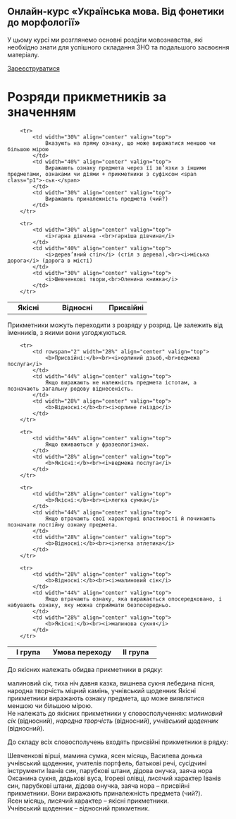 <div class="banner">
  <h2 class="course">Онлайн-курс «Українська мова. Від фонетики до морфології»</h2>
  <p class="course-description">
     У цьому курсі ми розглянемо основні розділи мовознавства, які необхідно знати для успішного складання ЗНО та подальшого засвоєння матеріалу.<br>
  </p>
    <div class="button-wrapper">
        <a class="registration-button" target="_blank" href="http://bit.ly/2zuYUGS">Зареєструватися</a>
    </div>   
</div>

# Розряди прикметникiв за значенням


<table style="width: 100%;" align="center">
    <body>
        <tr>
            <td width="30%" align="center" valign="top">
                <b>Якісні</b>
            </td>  
            <td width="40%" align="center" valign="top">
                <b>Відносні</b>
            </td>
            <td width="30%" align="center" valign="top">
                <b>Присвійні</b>
            </td>                     
        </tr>

        <tr>
            <td width="30%" align="center" valign="top">
                Вказують на пряму ознаку, що може виражатися меншою чи більшою мірою
            </td>  
            <td width="40%" align="center" valign="top">
                Виражають ознаку предмета через її зв’язки з іншими предметами, ознаками чи діями + прикметники з суфіксом <span class="p1">-ськ-</span>
            </td>
            <td width="30%" align="center" valign="top">
                Виражають приналежність предмета (чий?)
            </td>                     
        </tr>

        <tr>
            <td width="30%" align="center" valign="top">
                <i>гарна дівчина -<br>гарніша дівчина</i>
            </td>  
            <td width="40%" align="center" valign="top">
                <i>дерев’яний стіл</i> (стіл з дерева),<br><i>міська дорога</i> (дорога в місті)
            </td>
            <td width="30%" align="center" valign="top">
                <i>Шевченкові твори,<br>Оленина книжка</i>
            </td>                     
        </tr>
  </body>
</table>


Прикметники можуть переходити з розряду у розряд. Це залежить вiд iменникiв, з якими вони узгоджуються.


<table style="width: 90%;" align="center">
    <body>
        <tr>
            <td width="28%" align="center" valign="top">
                <b>I група</b>
            </td>  
            <td width="44%" align="center" valign="top">
                <b>Умова переходу</b>
            </td>
            <td width="28%" align="center" valign="top">
                <b>II група</b>
            </td>                     
        </tr>

        <tr>
            <td rowspan="2" width="28%" align="center" valign="top">
                <b>Присвійні:</b><br><i>орлиний дзьоб,<br>ведмежа послуга</i>
            </td>  
            <td width="44%" align="center" valign="top">
                Якщо виражають не належність предмета істотам, а позначають загальну родову віднесеність. 
            </td>
            <td width="28%" align="center" valign="top">
                <b>Відносні:</b><br><i>орлине гніздо</i>
            </td>                     
        </tr>

        <tr> 
            <td width="44%" align="center" valign="top">
                Якщо вживаються у фразеологізмах. 
            </td>
            <td width="28%" align="center" valign="top">
                <b>Якісні:</b><br><i>ведмежа послуга</i>
            </td>                     
        </tr>

        <tr>
            <td width="28%" align="center" valign="top">
                <b>Якісні:</b><br><i>легка сумка</i>
            </td>  
            <td width="44%" align="center" valign="top">
                Якщо втрачають свої характерні властивості й починають позначати постійну ознаку предмета. 
            </td>
            <td width="28%" align="center" valign="top">
                <b>Відносні:</b><br><i>легка атлетика</i>
            </td>                     
        </tr>

        <tr>
            <td width="28%" align="center" valign="top">
                <b>Відносні:</b><br><i>малиновий сік</i>
            </td>  
            <td width="44%" align="center" valign="top">
                Якщо втрачають ознаку, яка виражається опосередковано, і набувають ознаку, яку можна сприймати безпосередньо. 
            </td>
            <td width="28%" align="center" valign="top">
                <b>Якісні:</b><br><i>малинова сукня</i>
            </td>                     
        </tr>
  </body>
</table>


<quiz> 
    <question>
       <p>До якісних належать обидва прикметники в рядку:<p>
           <answer>малиновий сік, тиха ніч</answer>
           <answer correct>давня казка, вишнева сукня</answer>
           <answer>лебедина пісня, народна творчість</answer>
           <answer>міцний камінь, учнівський щоденник</answer>
      <explanation>
Якісні прикметники виражають ознаку предмета, що може виявлятися меншою чи більшою мірою. <br>
Не належать до якісних прикметники у словосполученнях: <i>малиновий сік</i> (відносний), <i>народна творчість</i> (відносний), <i>учнівський щоденник</i> (відносний).
    </explanation>
    </question>
</quiz> 


<quiz> 
    <question>
       <p> До складу всіх словосполучень входять присвійні прикметники в рядку:</p>
           <answer> Шевченкові вірші, мамина сумка, ясен місяць, Василева донька </answer>
           <answer> учнівський щоденник, учителів портфель, батькові речі, сусідчині інструменти </answer>
           <answer correct> Іванів син, парубкові штани, дідова онучка, заяча нора </answer>
           <answer> Оксанина сукня, дядькові вуса, Ігореві олівці, лисячий характер </answer>
      <explanation>
Іванів син, парубкові штани, дідова онучка, заяча нора – присвійні прикметники. Вони виражають приналежність предмета (<span class="p1">чий?</span>).<br>
Ясен місяць, лисячий характер – якісні прикметники.<br>
Учнівський щоденник – відносний прикметник. </explanation>
    </question>
</quiz> 
